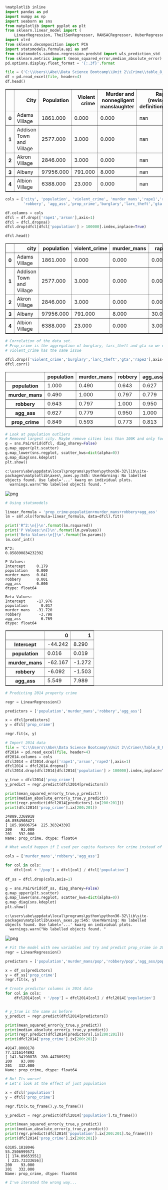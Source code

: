 

```python
%matplotlib inline
import pandas as pd
import numpy as np
import seaborn as sns
from matplotlib import pyplot as plt
from sklearn.linear_model import (
    LinearRegression, TheilSenRegressor, RANSACRegressor, HuberRegressor)
import xlrd
from sklearn.decomposition import PCA 
import statsmodels.formula.api as smf
from statsmodels.sandbox.regression.predstd import wls_prediction_std
from sklearn.metrics import (mean_squared_error,median_absolute_error)
pd.options.display.float_format = '{:.3f}'.format
```


```python
file = ('C:\\Users\\Abe\\Data Science Bootcamp\\Unit 2\\Crime\\table_8_offenses_known_to_law_enforcement_new_york_by_city_2013.xls')
df = pd.read_excel(file, header=4)
df.head()
```




<div>
<table border="1" class="dataframe">
  <thead>
    <tr style="text-align: right;">
      <th></th>
      <th>City</th>
      <th>Population</th>
      <th>Violent
crime</th>
      <th>Murder and
nonnegligent
manslaughter</th>
      <th>Rape
(revised
definition)1</th>
      <th>Rape
(legacy
definition)2</th>
      <th>Robbery</th>
      <th>Aggravated
assault</th>
      <th>Property
crime</th>
      <th>Burglary</th>
      <th>Larceny-
theft</th>
      <th>Motor
vehicle
theft</th>
      <th>Arson3</th>
    </tr>
  </thead>
  <tbody>
    <tr>
      <th>0</th>
      <td>Adams Village</td>
      <td>1861.000</td>
      <td>0.000</td>
      <td>0.000</td>
      <td>nan</td>
      <td>0.000</td>
      <td>0.000</td>
      <td>0.000</td>
      <td>12.000</td>
      <td>2.000</td>
      <td>10.000</td>
      <td>0.000</td>
      <td>0.000</td>
    </tr>
    <tr>
      <th>1</th>
      <td>Addison Town and Village</td>
      <td>2577.000</td>
      <td>3.000</td>
      <td>0.000</td>
      <td>nan</td>
      <td>0.000</td>
      <td>0.000</td>
      <td>3.000</td>
      <td>24.000</td>
      <td>3.000</td>
      <td>20.000</td>
      <td>1.000</td>
      <td>0.000</td>
    </tr>
    <tr>
      <th>2</th>
      <td>Akron Village</td>
      <td>2846.000</td>
      <td>3.000</td>
      <td>0.000</td>
      <td>nan</td>
      <td>0.000</td>
      <td>0.000</td>
      <td>3.000</td>
      <td>16.000</td>
      <td>1.000</td>
      <td>15.000</td>
      <td>0.000</td>
      <td>0.000</td>
    </tr>
    <tr>
      <th>3</th>
      <td>Albany</td>
      <td>97956.000</td>
      <td>791.000</td>
      <td>8.000</td>
      <td>nan</td>
      <td>30.000</td>
      <td>227.000</td>
      <td>526.000</td>
      <td>4090.000</td>
      <td>705.000</td>
      <td>3243.000</td>
      <td>142.000</td>
      <td>nan</td>
    </tr>
    <tr>
      <th>4</th>
      <td>Albion Village</td>
      <td>6388.000</td>
      <td>23.000</td>
      <td>0.000</td>
      <td>nan</td>
      <td>3.000</td>
      <td>4.000</td>
      <td>16.000</td>
      <td>223.000</td>
      <td>53.000</td>
      <td>165.000</td>
      <td>5.000</td>
      <td>nan</td>
    </tr>
  </tbody>
</table>
</div>




```python
cols = ['city', 'population', 'violent_crime', 'murder_mans','rape1','rape2',
        'robbery', 'agg_ass','prop_crime','burglary','larc_theft','gta','arson']

df.columns = cols
dfcl = df.drop(['rape1','arson'],axis=1)
dfcl = dfcl.dropna()
dfcl.drop(dfcl[dfcl['population'] > 100000].index,inplace=True)
```


```python
dfcl.head()
```




<div>
<table border="1" class="dataframe">
  <thead>
    <tr style="text-align: right;">
      <th></th>
      <th>city</th>
      <th>population</th>
      <th>violent_crime</th>
      <th>murder_mans</th>
      <th>rape2</th>
      <th>robbery</th>
      <th>agg_ass</th>
      <th>prop_crime</th>
      <th>burglary</th>
      <th>larc_theft</th>
      <th>gta</th>
    </tr>
  </thead>
  <tbody>
    <tr>
      <th>0</th>
      <td>Adams Village</td>
      <td>1861.000</td>
      <td>0.000</td>
      <td>0.000</td>
      <td>0.000</td>
      <td>0.000</td>
      <td>0.000</td>
      <td>12.000</td>
      <td>2.000</td>
      <td>10.000</td>
      <td>0.000</td>
    </tr>
    <tr>
      <th>1</th>
      <td>Addison Town and Village</td>
      <td>2577.000</td>
      <td>3.000</td>
      <td>0.000</td>
      <td>0.000</td>
      <td>0.000</td>
      <td>3.000</td>
      <td>24.000</td>
      <td>3.000</td>
      <td>20.000</td>
      <td>1.000</td>
    </tr>
    <tr>
      <th>2</th>
      <td>Akron Village</td>
      <td>2846.000</td>
      <td>3.000</td>
      <td>0.000</td>
      <td>0.000</td>
      <td>0.000</td>
      <td>3.000</td>
      <td>16.000</td>
      <td>1.000</td>
      <td>15.000</td>
      <td>0.000</td>
    </tr>
    <tr>
      <th>3</th>
      <td>Albany</td>
      <td>97956.000</td>
      <td>791.000</td>
      <td>8.000</td>
      <td>30.000</td>
      <td>227.000</td>
      <td>526.000</td>
      <td>4090.000</td>
      <td>705.000</td>
      <td>3243.000</td>
      <td>142.000</td>
    </tr>
    <tr>
      <th>4</th>
      <td>Albion Village</td>
      <td>6388.000</td>
      <td>23.000</td>
      <td>0.000</td>
      <td>3.000</td>
      <td>4.000</td>
      <td>16.000</td>
      <td>223.000</td>
      <td>53.000</td>
      <td>165.000</td>
      <td>5.000</td>
    </tr>
  </tbody>
</table>
</div>




```python
# Correlation of the data set.
# Prop_crime is the aggregation of burglary, larc_theft and gta so we cannot use those in our model
# violent_crime has the same issue

dfcl.drop(['violent_crime','burglary','larc_theft','gta','rape2'],axis=1,inplace=True)
dfcl.corr()
```




<div>
<table border="1" class="dataframe">
  <thead>
    <tr style="text-align: right;">
      <th></th>
      <th>population</th>
      <th>murder_mans</th>
      <th>robbery</th>
      <th>agg_ass</th>
      <th>prop_crime</th>
    </tr>
  </thead>
  <tbody>
    <tr>
      <th>population</th>
      <td>1.000</td>
      <td>0.490</td>
      <td>0.643</td>
      <td>0.627</td>
      <td>0.849</td>
    </tr>
    <tr>
      <th>murder_mans</th>
      <td>0.490</td>
      <td>1.000</td>
      <td>0.797</td>
      <td>0.779</td>
      <td>0.593</td>
    </tr>
    <tr>
      <th>robbery</th>
      <td>0.643</td>
      <td>0.797</td>
      <td>1.000</td>
      <td>0.950</td>
      <td>0.773</td>
    </tr>
    <tr>
      <th>agg_ass</th>
      <td>0.627</td>
      <td>0.779</td>
      <td>0.950</td>
      <td>1.000</td>
      <td>0.813</td>
    </tr>
    <tr>
      <th>prop_crime</th>
      <td>0.849</td>
      <td>0.593</td>
      <td>0.773</td>
      <td>0.813</td>
      <td>1.000</td>
    </tr>
  </tbody>
</table>
</div>




```python
# Look at population outliers
# Removed largest city. Maybe remove cities less than 100K and only focus on small cities?
g = sns.PairGrid(dfcl, diag_sharey=False)
g.map_upper(plt.scatter)
g.map_lower(sns.regplot, scatter_kws=dict(alpha=0))
g.map_diag(sns.kdeplot)
plt.show()
```

    c:\users\abe\appdata\local\programs\python\python36-32\lib\site-packages\matplotlib\axes\_axes.py:545: UserWarning: No labelled objects found. Use label='...' kwarg on individual plots.
      warnings.warn("No labelled objects found. "
    


![png](output_5_1.png)



```python
# Using statsmodels

linear_formula = 'prop_crime~population+murder_mans+robbery+agg_ass'
lm = smf.ols(formula=linear_formula, data=dfcl).fit()

print('R^2:\n{}\n'.format(lm.rsquared))
print('P Values:\n{}\n'.format(lm.pvalues))
print('Beta Values:\n{}\n'.format(lm.params))
lm.conf_int()
```

    R^2:
    0.858890834232392
    
    P Values:
    Intercept     0.179
    population    0.000
    murder_mans   0.041
    robbery       0.001
    agg_ass       0.000
    dtype: float64
    
    Beta Values:
    Intercept     -17.976
    population      0.017
    murder_mans   -31.720
    robbery        -3.798
    agg_ass         6.769
    dtype: float64
    
    




<div>
<table border="1" class="dataframe">
  <thead>
    <tr style="text-align: right;">
      <th></th>
      <th>0</th>
      <th>1</th>
    </tr>
  </thead>
  <tbody>
    <tr>
      <th>Intercept</th>
      <td>-44.242</td>
      <td>8.290</td>
    </tr>
    <tr>
      <th>population</th>
      <td>0.016</td>
      <td>0.019</td>
    </tr>
    <tr>
      <th>murder_mans</th>
      <td>-62.167</td>
      <td>-1.272</td>
    </tr>
    <tr>
      <th>robbery</th>
      <td>-6.092</td>
      <td>-1.503</td>
    </tr>
    <tr>
      <th>agg_ass</th>
      <td>5.549</td>
      <td>7.989</td>
    </tr>
  </tbody>
</table>
</div>




```python
# Predicting 2014 property crime

regr = LinearRegression()

predictors = ['population','murder_mans','robbery','agg_ass']

x = dfcl[predictors]
y = dfcl['prop_crime']

regr.fit(x, y)

# Import 2014 data
file = 'C:\\Users\\Abe\\Data Science Bootcamp\\Unit 2\\Crime\\Table_8_Offenses_Known_to_Law_Enforcement_by_New_York_by_City_2014.xls'
df2014 = pd.read_excel(file, header=4)
df2014.columns = cols
dfcl2014 = df2014.drop(['rape1','arson','rape2'],axis=1)
dfcl2014 = dfcl2014.dropna()
dfcl2014.drop(dfcl2014[dfcl2014['population'] > 100000].index,inplace=True)

y_true = dfcl2014['prop_crime']
y_predict = regr.predict(dfcl2014[predictors])

print(mean_squared_error(y_true,y_predict))
print(median_absolute_error(y_true,y_predict))
print(regr.predict(dfcl2014[predictors].ix[200:201]))
print(dfcl2014['prop_crime'].ix[200:201])
```

    34889.3368918
    46.8554908421
    [ 185.99606754  225.38324339]
    200    93.000
    201   332.000
    Name: prop_crime, dtype: float64
    


```python
# What would happen if I used per capita features for crime instead of total?

cols = ['murder_mans','robbery','agg_ass']

for col in cols:
    dfcl[col + '/pop'] = dfcl[col] / dfcl['population']
    
df_ss = dfcl.drop(cols,axis=1)

g = sns.PairGrid(df_ss, diag_sharey=False)
g.map_upper(plt.scatter)
g.map_lower(sns.regplot, scatter_kws=dict(alpha=0))
g.map_diag(sns.kdeplot)
plt.show()
```

    c:\users\abe\appdata\local\programs\python\python36-32\lib\site-packages\matplotlib\axes\_axes.py:545: UserWarning: No labelled objects found. Use label='...' kwarg on individual plots.
      warnings.warn("No labelled objects found. "
    


![png](output_8_1.png)



```python
# Fit the model with new variables and try and predict prop_crime in 2014 data again
regr = LinearRegression()

predictors = ['population','murder_mans/pop','robbery/pop','agg_ass/pop']

x = df_ss[predictors]
y = df_ss['prop_crime']
regr.fit(x, y)

# Create predictor columns in 2014 data
for col in cols:
    dfcl2014[col + '/pop'] = dfcl2014[col] / dfcl2014['population']


# y_true is the same as before
y_predict = regr.predict(dfcl2014[predictors])

print(mean_squared_error(y_true,y_predict))
print(median_absolute_error(y_true,y_predict))
print(regr.predict(dfcl2014[predictors].ix[200:201]))
print(dfcl2014['prop_crime'].ix[200:201])
```

    49147.8008178
    77.1316144892
    [ 141.34190878  280.44780925]
    200    93.000
    201   332.000
    Name: prop_crime, dtype: float64
    


```python
# No! Its worse!
# Let's look at the effect of just population

x = dfcl['population']
y = dfcl['prop_crime']

regr.fit(x.to_frame(),y.to_frame())

y_predict = regr.predict(dfcl2014['population'].to_frame())

print(mean_squared_error(y_true,y_predict))
print(median_absolute_error(y_true,y_predict))
print(regr.predict(dfcl2014['population'].ix[200:201].to_frame()))
print(dfcl2014['prop_crime'].ix[200:201])
```

    63105.1818046
    55.2506999571
    [[ 174.09653551]
     [ 225.73333656]]
    200    93.000
    201   332.000
    Name: prop_crime, dtype: float64
    


```python
# I've iterated the wrong way...
```
